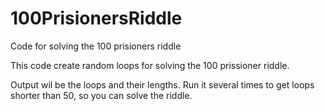 # 100PrisionersRiddle
Code for solving the 100 prisioners riddle

This code create random loops for solving the 100 prissioner riddle.

Output wil be the loops and their lengths. Run it several times to get loops shorter than 50, so you can solve the riddle.

